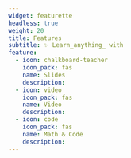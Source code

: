```yaml
---
widget: featurette
headless: true
weight: 20
title: Features
subtitle: ✨ Learn_anything_ with
feature:
  - icon: chalkboard-teacher
    icon_pack: fas
    name: Slides
    description:
  - icon: video
    icon_pack: fas
    name: Video
    description:
  - icon: code
    icon_pack: fas
    name: Math & Code
    description:
---
```

